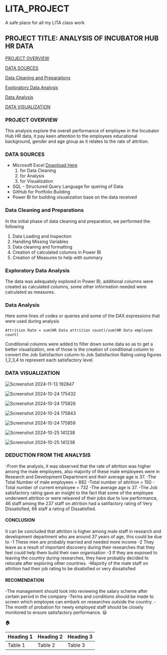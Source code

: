 # LITA_PROJECT
A safe place for all my LITA class work

## PROJECT TITLE: ANALYSIS OF INCUBATOR HUB HR DATA
 
 [PROJECT OVERVIEW](project-overview)

  [DATA SOURCES](data-sources)

  [Data Cleaning and Preparations](data-cleaning-and-preparations)

  [Exploratory Data Analysis](exploratory-data-analysis)
  
  [Data Analysis](data-analysis)

 [DATA VISUALIZATION](data-visualization)

### PROJECT OVERVIEW
This analysis explore the overall performance of employee in the Incubator Hub HR data, it pay keen attention to the employees educational background, gender and age group as it relates to the rate of attrition.
### DATA SOURCES
- Microsoft Excel [Download Here](https://www.microsoft.com)
    1. for Data Cleaning
    2. for Analysis
    3. for Visualization
- SQL - Structured Query Language for quering of Data
- GitHub for Portfolio Building
- Power BI for building visualization base on the data received

### Data Cleaning and Preparations
In the initial phase of data cleaning and preparation, we performed the following
  1. Data Loading and Inspection
  2. Handling Missing Variables
  3. Data cleaning and formatting
  4. Creation of calculated columns in Power BI
  5. Creation of Measures to help with summary
### Exploratory Data Analysis
The data was adequately explored in Power BI, additional columns were created as calculated columns, some other information needed were calculated as measures.
### Data Analysis
Here some lines of codes or queries and some of the DAX expressions that were used during analysis
```POWER BI
Attrition Rate = sum(HR Data attrition count)/sum(HR Data employee count) 
```
Conditional columns were added to filter down some data so as to get a better visualization, one of those is the creation of conditional column to convert the Job Satisfaction column to Job Satisfaction Rating using figures 1,2,3,4 to represent each satisfactory level.
### DATA VISUALIZATION
![Screenshot 2024-11-13 192847](https://github.com/user-attachments/assets/6c7abeec-dcd6-458b-afce-75bbe356f0f5)

![Screenshot 2024-10-24 175432](https://github.com/user-attachments/assets/4ebbc49f-c510-4ee3-8a93-8f895186f06b)

![Screenshot 2024-10-24 175826](https://github.com/user-attachments/assets/8dc06b35-b917-47b8-b764-e83d8113e356)

![Screenshot 2024-10-24 175843](https://github.com/user-attachments/assets/ee99860e-562b-4929-8f34-1af80b980e3a)

![Screenshot 2024-10-24 175859](https://github.com/user-attachments/assets/f3d14cf8-5eff-43af-b3f8-ce1e97f430ec)

![Screenshot 2024-10-25 141238](https://github.com/user-attachments/assets/8bd95302-fcfb-48f9-8bcb-24945143892c)

![Screenshot 2024-10-25 141238](https://github.com/user-attachments/assets/e1f0e2e2-c8eb-4222-a289-9e43cbca1a06)

### DEDUCTION FROM THE ANALYSIS
-From the analysis, it was observed that the rate of attrition was higher among the male employees, also majority of these male employees were in Research and Development Department and their average age is 37.
-The Total Number of male employees = 882
-Total number of attrition = 150
-Total number of current employee = 732
-The average age is 37.
-The Job satisfactory rating gave an insight to the fact that some of the employee underwent attrition or were releaved of their jobs due to low performance, 46 staff among the 237 staff on attrition had a satifactory rating of Very Dissatisfied, 66 staff a rating of Dissatisfied.
#### CONCLUSION
It can be concluded that attrition is higher among male staff in research and development department who are around 37 years of age, this could be due to 
-1 These men are probably married and needed more income
-2 They leave as a result of important discovery during their researches that they feel could help them build their own organisation
-3 If they are exposed to leaving the country during researches, they have probably decided to relocate after exploring other countries.
-Majority of the male staff on attrition had their job rating to be disatisfied or very dissatisfied

#### RECOMENDATION
-The management should look into reviewing the salary scheme after certain period in the company
-Terms and conditions should be made to screen which employee can embark on researches outside the country.
-The month of probation for newly employed staff should be closely monitored to ensure satisfactory performance.
😃

🏠

|Heading 1|Heading 2|Heading 3|
|---------|---------|---------|
|Table 1|Table 2|Table 3|






